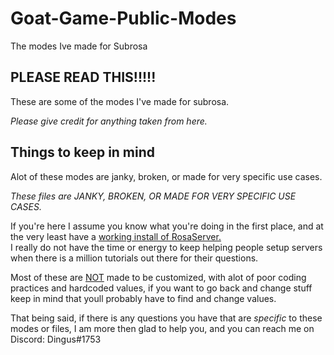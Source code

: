 # Goat-Game-Public-Modes
The modes Ive made for Subrosa
## PLEASE READ THIS!!!!!

These are some of the modes I've made for subrosa.

*Please give credit for anything taken from here.*


## Things to keep in mind

Alot of these modes are janky, broken, or made for very specific use cases.  

*These files are JANKY, BROKEN, OR MADE FOR VERY SPECIFIC USE CASES.*  

If you're here I assume you know what you're doing in the first place, and at the very least have a [working install of RosaServer.](https://github.com/RosaServer/RosaServer)  
I really do not have the time or energy to keep helping people setup servers when there is a million tutorials out there for their questions. 


Most of these are <ins>NOT</ins> made to be customized, with alot of poor coding practices and hardcoded values, if you want to go back and change stuff keep in mind that youll probably have to find and change values.  


That being said, if there is any questions you have that are *specific* to these modes or files, I am more then glad to help you, and you can reach me on Discord: Dingus#1753
